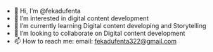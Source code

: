 - 👋 Hi, I’m @fekadufenta
- 👀 I’m interested in digital content development 
- 🌱 I’m currently learning Digital content developing and Storytelling  
- 💞️ I’m looking to collaborate on Digital content development
- 📫 How to reach me: email: fekadufenta322@gmail.com

<!---
fekadufenta/fekadufenta is a ✨ special ✨ repository because its `README.md` (this file) appears on your GitHub profile.
You can click the Preview link to take a look at your changes.
--->
